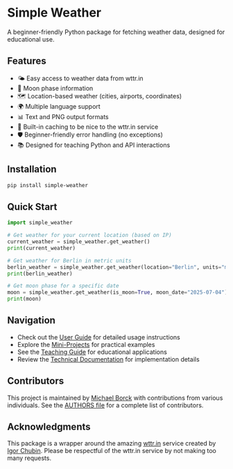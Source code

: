# Simple Weather

A beginner-friendly Python package for fetching weather data, designed for educational use.

## Features

- 🌤️ Easy access to weather data from wttr.in
- 🌙 Moon phase information
- 🗺️ Location-based weather (cities, airports, coordinates)
- 🌍 Multiple language support
- 📊 Text and PNG output formats
- 🚀 Built-in caching to be nice to the wttr.in service
- 🛡️ Beginner-friendly error handling (no exceptions)
- 📚 Designed for teaching Python and API interactions

## Installation

```bash
pip install simple-weather
```

## Quick Start

```python
import simple_weather

# Get weather for your current location (based on IP)
current_weather = simple_weather.get_weather()
print(current_weather)

# Get weather for Berlin in metric units
berlin_weather = simple_weather.get_weather(location="Berlin", units="m")
print(berlin_weather)

# Get moon phase for a specific date
moon = simple_weather.get_weather(is_moon=True, moon_date="2025-07-04")
print(moon)
```

## Navigation

- Check out the [User Guide](user-guide.md) for detailed usage instructions
- Explore the [Mini-Projects](mini-projects/README.md) for practical examples
- See the [Teaching Guide](teaching-guide.md) for educational applications
- Review the [Technical Documentation](technical-doc.md) for implementation details

## Contributors

This project is maintained by [Michael Borck](https://github.com/michael-borck) with contributions from various individuals. See the [AUTHORS file](https://github.com/michael-borck/simple-weather/blob/main/AUTHORS.md) for a complete list of contributors.

## Acknowledgments

This package is a wrapper around the amazing [wttr.in](https://github.com/chubin/wttr.in) service created by [Igor Chubin](https://github.com/chubin). Please be respectful of the wttr.in service by not making too many requests.